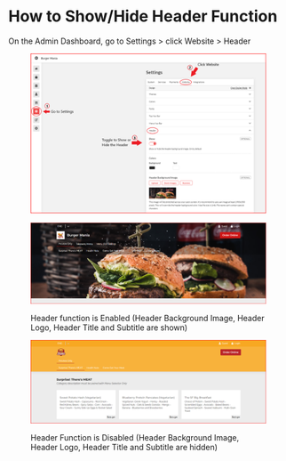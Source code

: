 # How to Show/Hide Header Function



On the Admin Dashboard, go to Settings > click Website > Header

<figure><img src="../.gitbook/assets/Show.png" alt=""><figcaption></figcaption></figure>

<figure><img src="../.gitbook/assets/Header Show.png" alt=""><figcaption><p>Header function is Enabled (Header Background Image, Header Logo, Header Title and Subtitle are shown)</p></figcaption></figure>

<figure><img src="../.gitbook/assets/Hidden Header.png" alt=""><figcaption><p>Header Function is Disabled (Header Background Image, Header Logo, Header Title and Subtitle are hidden)</p></figcaption></figure>

